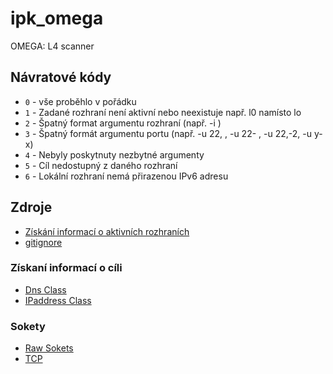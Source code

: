 # ipk_omega
OMEGA: L4 scanner

## Návratové kódy
- `0` - vše proběhlo v pořádku
- `1` - Zadané rozhraní není aktivní nebo neexistuje např. l0 namísto lo
- `2` - Špatný format argumentu rozhraní (např. -i <nic>)
- `3` - Špatný formát argumentu portu (např. -u 22, , -u 22- , -u 22,-2, -u y-x)
- `4` - Nebyly poskytnuty nezbytné argumenty
- `5` - Cíl nedostupný z daného rozhraní
- `6` - Lokální rozhraní nemá přirazenou IPv6 adresu

## Zdroje
- [Získání informací o aktivních rozhraních](https://learn.microsoft.com/en-us/dotnet/api/system.net.networkinformation?view=net-8.0)
- [gitignore](https://github.com/github/gitignore/blob/main/VisualStudio.gitignore)
### Získaní informací o cíli
- [Dns Class](https://learn.microsoft.com/en-us/dotnet/api/system.net.dns?view=net-8.0)
- [IPaddress Class](https://learn.microsoft.com/en-us/dotnet/api/system.net.ipaddress?view=net-8.0)
### Sokety
- [Raw Sokets](https://www.opensourceforu.com/2015/03/a-guide-to-using-raw-sockets/)
- [TCP](https://learn.microsoft.com/en-us/dotnet/fundamentals/networking/sockets/socket-services)
